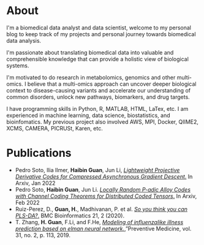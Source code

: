 
# About
I'm a biomedical data analyst and data scientist, welcome to my personal blog to keep track of my projects and personal journey towards biomedical data analysis.

I'm passionate about translating biomedical data into valuable and comprehensible knowledge that can provide a holistic view of biological systems.

I'm motivated to do research in metabolomics, genomics and other multi-omics. I believe that a multi-omics approach can uncover deeper biological context to disease-causing variants and accelerate our understanding of common disorders,
unlock new pathways, biomarkers, and drug targets.

I have programming skills in Python, R, MATLAB, HTML, LaTex, etc. I am experienced in machine learning, data science, biostatistics, and bioinfomatics. My previous project also involved AWS, MPI, Docker, QIIME2, XCMS, CAMERA, PICRUSt, Karen, etc.

# Publications
+ Pedro Soto, Ilia Ilmer, <b>Haibin Guan</b>, Jun Li, [*Lightweight Projective Derivative Codes for Compressed Asynchronous Gradient Descent*.](https://arxiv.org/abs/2201.12990) In Arxiv, Jan 2022
+ Pedro Soto, <b>Haibin Guan</b>, Jun Li. [*Locally Random P-adic Alloy Codes with Channel Coding Theorems for Distributed Coded Tensors*.](https://arxiv.org/abs/2202.03469v2) In Arxiv, Feb 2022
+  Ruiz-Perez, D., <b>Guan, H.</b>, Madhivanan, P. et al. [*So you think you can PLS-DA?*.](https://doi.org/10.1186/s12859-019-3310-7) BMC Bioinformatics 21, 2 (2020).
+ T. Zhang, <b>H. Guan</b>, F.Li, and F.He, [*Modeling of influenza­like illness prediction based on elman neural network*.](http://www.zjyfyxzz.com/CN/Y2019/V31/I2/113),”Preventive Medicine, vol. 31, no. 2, p. 113, 2019.
